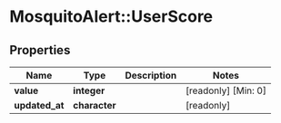 # MosquitoAlert::UserScore


## Properties
Name | Type | Description | Notes
------------ | ------------- | ------------- | -------------
**value** | **integer** |  | [readonly] [Min: 0] 
**updated_at** | **character** |  | [readonly] 


